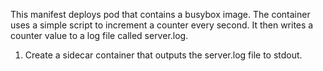 This manifest deploys pod that contains a busybox image. The container uses a simple script to increment a counter every second. It then writes a counter value to a log file called server.log.

1. Create a sidecar container that outputs the server.log file to stdout.